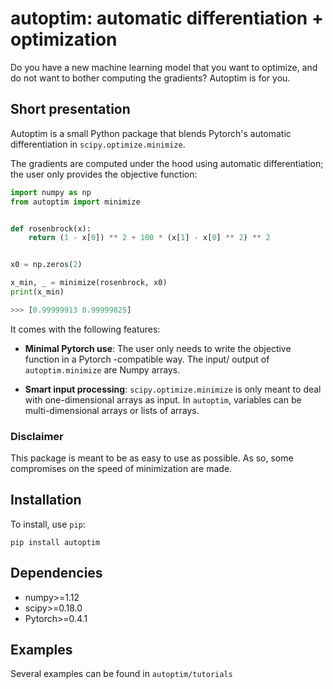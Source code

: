 # autoptim: automatic differentiation + optimization

Do you have a new machine learning model that you want to optimize, and do not want to bother computing the gradients? Autoptim is for you.

## Short presentation
Autoptim is a small Python package that blends Pytorch's automatic differentiation in `scipy.optimize.minimize`.

The gradients are computed under the hood using automatic differentiation; the user only provides the objective function:

```python
import numpy as np
from autoptim import minimize


def rosenbrock(x):
    return (1 - x[0]) ** 2 + 100 * (x[1] - x[0] ** 2) ** 2


x0 = np.zeros(2)

x_min, _ = minimize(rosenbrock, x0)
print(x_min)

>>> [0.99999913 0.99999825]
```

It comes with the following features:

- **Minimal Pytorch use**: The user only needs to write the objective function in a Pytorch -compatible way. The input/ output of `autoptim.minimize` are Numpy arrays.

- **Smart input processing**: `scipy.optimize.minimize` is only meant to deal with one-dimensional arrays as input. In `autoptim`, variables can be multi-dimensional arrays or lists of arrays.


### Disclaimer

This package is meant to be as easy to use as possible. As so, some compromises on the speed of minimization are made.
## Installation
  To install, use `pip`:
  ```
  pip install autoptim
  ```
## Dependencies
- numpy>=1.12
- scipy>=0.18.0
- Pytorch>=0.4.1


## Examples
Several examples can be found in `autoptim/tutorials`
